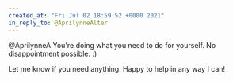 ```yaml
---
created_at: "Fri Jul 02 18:59:52 +0000 2021"
in_reply_to: @AprilynneAlter
---
```


@AprilynneA You're doing what you need to do for yourself. No disappointment possible. :)

Let me know if you need anything. Happy to help in any way I can!